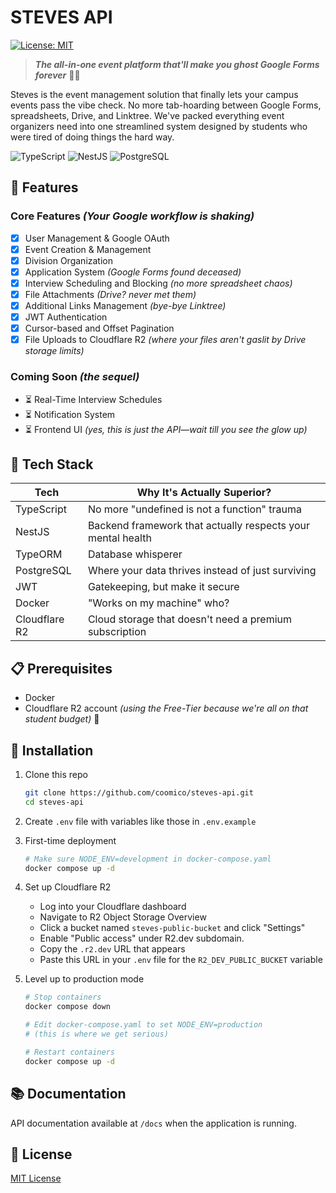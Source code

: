 # STEVES API
[![License: MIT](https://img.shields.io/badge/License-MIT-yellow.svg)](https://github.com/coomico/steves-api/blob/main/LICENSE)

> ***The all-in-one event platform that'll make you ghost Google Forms forever*** 👻💔

Steves is the event management solution that finally lets your campus events pass the vibe check. No more tab-hoarding between Google Forms, spreadsheets, Drive, and Linktree. We've packed everything event organizers need into one streamlined system designed by students who were tired of doing things the hard way.

![TypeScript](https://img.shields.io/badge/TypeScript-007ACC?style=for-the-badge&logo=typescript&logoColor=white)
![NestJS](https://img.shields.io/badge/NestJS-E0234E?style=for-the-badge&logo=nestjs&logoColor=white)
![PostgreSQL](https://img.shields.io/badge/PostgreSQL-316192?style=for-the-badge&logo=postgresql&logoColor=white)

## 🚀 Features

### Core Features *(Your Google workflow is shaking)*
- [x] User Management & Google OAuth
- [x] Event Creation & Management
- [x] Division Organization
- [x] Application System *(Google Forms found deceased)*
- [x] Interview Scheduling and Blocking *(no more spreadsheet chaos)*
- [x] File Attachments *(Drive? never met them)*
- [x] Additional Links Management *(bye-bye Linktree)*
- [x] JWT Authentication
- [x] Cursor-based and Offset Pagination
- [x] File Uploads to Cloudflare R2 *(where your files aren't gaslit by Drive storage limits)*

### Coming Soon *(the sequel)*
- ⏳ Real-Time Interview Schedules
- ⏳ Notification System 
- ⏳ Frontend UI *(yes, this is just the API—wait till you see the glow up)*

## 🔧 Tech Stack

| Tech | Why It's Actually Superior? |
|------------|---------|
| TypeScript | No more "undefined is not a function" trauma |
| NestJS     | Backend framework that actually respects your mental health |
| TypeORM    | Database whisperer |
| PostgreSQL | Where your data thrives instead of just surviving |
| JWT        | Gatekeeping, but make it secure |
| Docker     | "Works on my machine" who? |
| Cloudflare R2 | Cloud storage that doesn't need a premium subscription |

## 📋 Prerequisites

- Docker
- Cloudflare R2 account *(using the Free-Tier because we're all on that student budget)* 💸

## 🚀 Installation

1. Clone this repo
   ```bash
   git clone https://github.com/coomico/steves-api.git
   cd steves-api
   ```

2. Create `.env` file with variables like those in `.env.example`

3. First-time deployment
   ```bash
   # Make sure NODE_ENV=development in docker-compose.yaml
   docker compose up -d
   ```

4. Set up Cloudflare R2
   - Log into your Cloudflare dashboard
   - Navigate to R2 Object Storage Overview
   - Click a bucket named `steves-public-bucket` and click "Settings"
   - Enable "Public access" under R2.dev subdomain.
   - Copy the `.r2.dev` URL that appears
   - Paste this URL in your `.env` file for the `R2_DEV_PUBLIC_BUCKET` variable

5. Level up to production mode
   ```bash
   # Stop containers
   docker compose down
   
   # Edit docker-compose.yaml to set NODE_ENV=production
   # (this is where we get serious)
   
   # Restart containers
   docker compose up -d
   ```

## 📚 Documentation

API documentation available at `/docs` when the application is running.

## 📝 License

[MIT License](https://github.com/coomico/steves-api/blob/main/LICENSE)